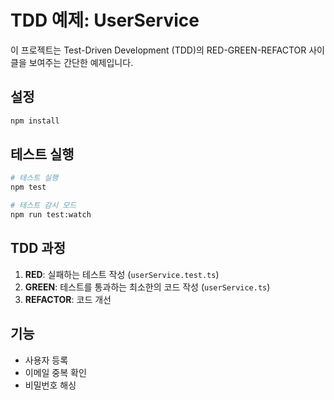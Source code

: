 # TDD 예제: UserService

이 프로젝트는 Test-Driven Development (TDD)의 RED-GREEN-REFACTOR 사이클을 보여주는 간단한 예제입니다.

## 설정

```bash
npm install
```

## 테스트 실행

```bash
# 테스트 실행
npm test

# 테스트 감시 모드
npm run test:watch
```

## TDD 과정

1. **RED**: 실패하는 테스트 작성 (`userService.test.ts`)
2. **GREEN**: 테스트를 통과하는 최소한의 코드 작성 (`userService.ts`)  
3. **REFACTOR**: 코드 개선

## 기능

- 사용자 등록
- 이메일 중복 확인
- 비밀번호 해싱